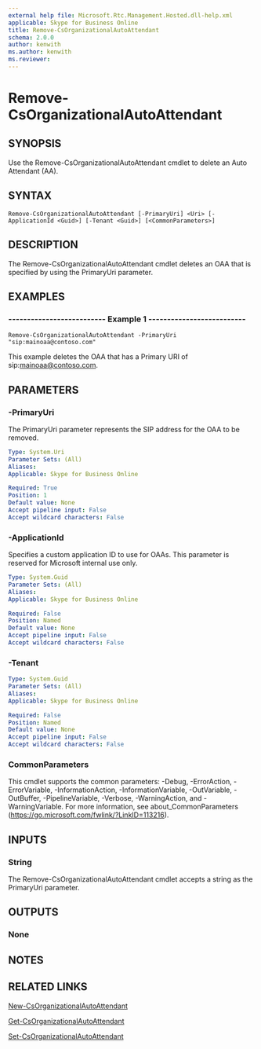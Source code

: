 ```yaml
---
external help file: Microsoft.Rtc.Management.Hosted.dll-help.xml
applicable: Skype for Business Online
title: Remove-CsOrganizationalAutoAttendant
schema: 2.0.0
author: kenwith
ms.author: kenwith
ms.reviewer:
---
```


# Remove-CsOrganizationalAutoAttendant

## SYNOPSIS
Use the Remove-CsOrganizationalAutoAttendant cmdlet to delete an Auto Attendant (AA).

## SYNTAX

```
Remove-CsOrganizationalAutoAttendant [-PrimaryUri] <Uri> [-ApplicationId <Guid>] [-Tenant <Guid>] [<CommonParameters>]
```

## DESCRIPTION
The Remove-CsOrganizationalAutoAttendant cmdlet deletes an OAA that is specified by using the PrimaryUri parameter.

## EXAMPLES

### -------------------------- Example 1 --------------------------
```
Remove-CsOrganizationalAutoAttendant -PrimaryUri "sip:mainoaa@contoso.com"
```

This example deletes the OAA that has a Primary URI of sip:mainoaa@contoso.com.


## PARAMETERS

### -PrimaryUri
The PrimaryUri parameter represents the SIP address for the OAA to be removed.


```yaml
Type: System.Uri
Parameter Sets: (All)
Aliases: 
Applicable: Skype for Business Online

Required: True
Position: 1
Default value: None
Accept pipeline input: False
Accept wildcard characters: False
```

### -ApplicationId
Specifies a custom application ID to use for OAAs. This parameter is reserved for Microsoft internal use only.

```yaml
Type: System.Guid
Parameter Sets: (All)
Aliases: 
Applicable: Skype for Business Online

Required: False
Position: Named
Default value: None
Accept pipeline input: False
Accept wildcard characters: False
```

### -Tenant

```yaml
Type: System.Guid
Parameter Sets: (All)
Aliases: 
Applicable: Skype for Business Online

Required: False
Position: Named
Default value: None
Accept pipeline input: False
Accept wildcard characters: False
```

### CommonParameters
This cmdlet supports the common parameters: -Debug, -ErrorAction, -ErrorVariable, -InformationAction, -InformationVariable, -OutVariable, -OutBuffer, -PipelineVariable, -Verbose, -WarningAction, and -WarningVariable. For more information, see about_CommonParameters (https://go.microsoft.com/fwlink/?LinkID=113216).

## INPUTS

### String
The Remove-CsOrganizationalAutoAttendant cmdlet accepts a string as the PrimaryUri parameter.


## OUTPUTS

### None


## NOTES

## RELATED LINKS

[New-CsOrganizationalAutoAttendant](New-CsOrganizationalAutoAttendant.md)

[Get-CsOrganizationalAutoAttendant](Get-CsOrganizationalAutoAttendant.md)

[Set-CsOrganizationalAutoAttendant](Set-CsOrganizationalAutoAttendant.md)
